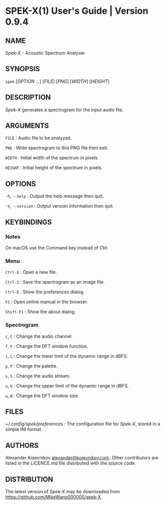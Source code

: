 # SPEK-X(1) User's Guide | Version 0.9.4

## NAME

Spek-X - Acoustic Spectrum Analyser

## SYNOPSIS

`spek` [*OPTION* *...*] \[*FILE*] \[*PNG*] \[*WIDTH*] \[*HEIGHT*]

## DESCRIPTION

*Spek-X* generates a spectrogram for the input audio file.

## ARGUMENTS

`FILE`
:   Audio file to be analyzed.

`PNG`
:   Write spectrogram to this PNG file then exit.

`WIDTH`
:   Initial width of the spectrum in pixels.

`HEIGHT`
:   Initial height of the spectrum in pixels.

## OPTIONS

`-h`, `--help`
:   Output the help message then quit.

`-V`, `--version`
:   Output version information then quit.

## KEYBINDINGS

### Notes

On macOS use the Command key instead of Ctrl.

### Menu

`Ctrl-O`
:   Open a new file.

`Ctrl-S`
:   Save the spectrogram as an image file.

`Ctrl-E`
:   Show the preferences dialog.

`F1`
:   Open online manual in the browser.

`Shift-F1`
:   Show the about dialog.

### Spectrogram

`c`, `C`
:   Change the audio channel.

`f`, `F`
:   Change the DFT window function.

`l`, `L`
:   Change the lower limit of the dynamic range in dBFS.

`p`, `P`
:   Change the palette.

`s`, `S`
:   Change the audio stream.

`u`, `U`
:   Change the upper limit of the dynamic range in dBFS.

`w`, `W`
:   Change the DFT window size.

## FILES

*~/.config/spek/preferences*
:   The configuration file for *Spek-X*, stored in a simple INI format.

## AUTHORS

Alexander Kojevnikov <alexander@kojevnikov.com>. Other contributors are listed
in the LICENCE.md file distributed with the source code.

## DISTRIBUTION

The latest version of *Spek-X* may be downloaded from <https://github.com/MikeWang000000/spek-X>.

